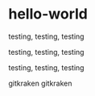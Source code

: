 # hello-world

testing, testing, testing

testing, testing, testing

testing, testing, testing

gitkraken gitkraken